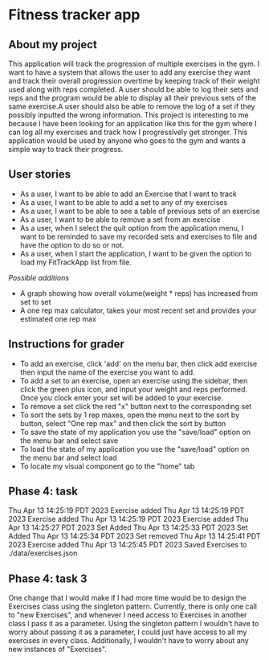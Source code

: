 # Fitness tracker app


## About my project
This application will track the progression of multiple exercises in the gym. I want to have a system that allows
the user to add any exercise they want and track their overall progression overtime by keeping track of their weight 
used along with reps completed. A user should be able to log their sets and reps and the program would be able to 
display all their previous sets of the same exercise.A user should also be able to remove the log of a set if they
possibly inputted the wrong information. This project is interesting to me because I have been looking for an 
application like this for the gym where I can log all my exercises and track how I progressively get stronger. 
This application would be used by anyone who goes to the gym and wants a simple way to track their progress. 





## User stories

- As a user, I want to be able to add an Exercise that I want to track
- As a user, I want to be able to add a set to any of my exercises
- As a user, I want to be able to see a table of previous sets of an exercise
- As a user, I want to be able to remove a set from an exercise
- As a user, when I select the quit option from the application menu, I want to be reminded to save my recorded sets 
and exercises to file and have the option to do so or not. 
- As a user, when I start the application, I want to be given the option to load my FitTrackApp list from file.



*Possible additions*
- A graph showing how overall volume(weight * reps) has increased from set to set
- A one rep max calculator, takes your most recent set and provides your estimated one rep max


## Instructions for grader
- To add an exercise, click 'add' on the menu bar, then click add exercise then input the name of the exercise you
want to add.
- To add a set to an exercise, open an exercise using the sidebar, then click the green plus icon, and input your weight
and reps performed. Once you clock enter your set will be added to your exercise. 
- To remove a set click the red "x" button next to the corresponding set
- To sort the sets by 1 rep maxes, open the menu next to the sort by button, select "One rep max" and then
click the sort by button
- To save the state of my application you use the "save/load" option on the menu bar and select save
- To load the state of my application you use the "save/load" option on the menu bar and select load
- To locate my visual component go to the "home" tab

## Phase 4: task 
Thu Apr 13 14:25:19 PDT 2023
Exercise added
Thu Apr 13 14:25:19 PDT 2023
Exercise added
Thu Apr 13 14:25:19 PDT 2023
Exercise added
Thu Apr 13 14:25:27 PDT 2023
Set Added
Thu Apr 13 14:25:33 PDT 2023
Set Added
Thu Apr 13 14:25:34 PDT 2023
Set removed
Thu Apr 13 14:25:41 PDT 2023
Exercise added
Thu Apr 13 14:25:45 PDT 2023
Saved Exercises to ./data/exercises.json





## Phase 4: task 3
One change that I would make if I had more time would be to design the Exercises class using the singleton pattern.
Currently, there is only one call to "new Exercises", and whenever I need access to Exercises in another class I pass
it as a parameter. Using the singleton pattern I wouldn't have to worry about passing it as a parameter, I could just
have access to all my exercises in every class. Additionally, I wouldn't have to worry about any new instances of 
"Exercises". 



